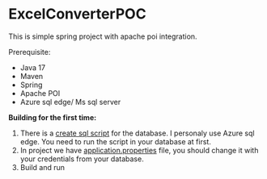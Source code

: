 # ExcelConverterPOC
This is simple spring project with apache poi integration.

Prerequisite:
- Java 17
- Maven
- Spring
- Apache POI
- Azure sql edge/ Ms sql server

**Building for the first time:**
1. There is a [create sql script](https://github.com/FilipGetzkov/ExcelConverterPOC/blob/master/createDBScript.sql) for the database. I personaly use Azure sql edge. You need to run the script in your database at first.
2. In project we have [application.properties](https://github.com/FilipGetzkov/ExcelConverterPOC/blob/master/src/main/resources/application.properties) file, you should change it with your credentials from your database.
3. Build and run
